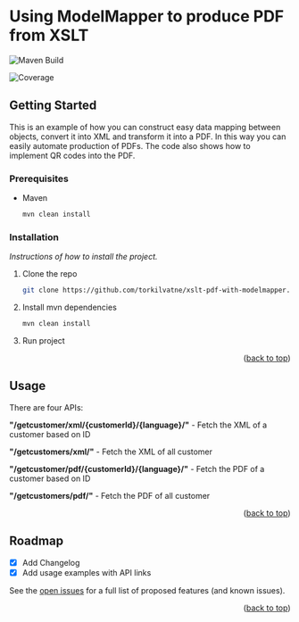 # Using ModelMapper to produce PDF from XSLT
<div id="top"></div>

![Maven Build](https://github.com/torkilvatne/xslt-pdf-with-modelmapper/actions/workflows/maven.yml/badge.svg)

![Coverage](.github/badges/jacoco.svg)

<!-- GETTING STARTED -->
## Getting Started

This is an example of how you can construct easy data mapping between objects, convert it into XML and transform it into a PDF.
In this way you can easily automate production of PDFs. The code also shows how to implement QR codes into the PDF.

### Prerequisites

* Maven
  ```sh
  mvn clean install
  ```

### Installation

_Instructions of how to install the project._

1. Clone the repo
   ```sh
   git clone https://github.com/torkilvatne/xslt-pdf-with-modelmapper.git
   ```
2. Install mvn dependencies
   ```sh
   mvn clean install
   ```
3. Run project

<p align="right">(<a href="#top">back to top</a>)</p>



<!-- USAGE EXAMPLES -->
## Usage

There are four APIs:

**"/getcustomer/xml/{customerId}/{language}/"** - Fetch the XML of a customer based on ID

**"/getcustomers/xml/"** - Fetch the XML of all customer

**"/getcustomer/pdf/{customerId}/{language}/"** - Fetch the PDF of a customer based on ID

**"/getcustomers/pdf/"** - Fetch the PDF of all customer

<p align="right">(<a href="#top">back to top</a>)</p>

<!-- ROADMAP -->
## Roadmap

- [x] Add Changelog
- [x] Add usage examples with API links

See the [open issues](https://github.com/torkilvatne/xslt-pdf-with-modelmapper/issues) for a full list of proposed features (and known issues).

<p align="right">(<a href="#top">back to top</a>)</p>

